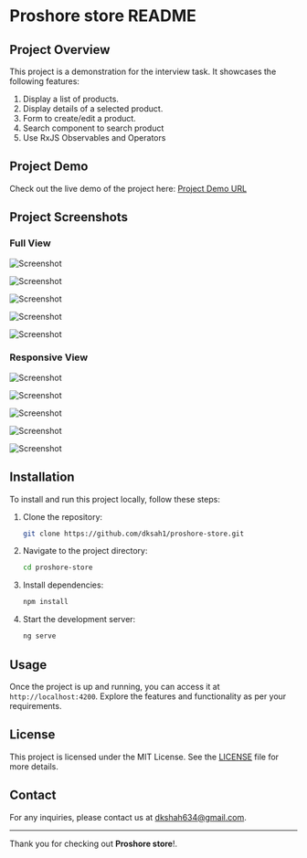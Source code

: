 # Proshore store README

## Project Overview

This project is a demonstration for the interview task. It showcases the following features:

1. Display a list of products.
2. Display details of a selected product.
3. Form to create/edit a product.
4. Search component to search product
5. Use RxJS Observables and Operators

## Project Demo

Check out the live demo of the project here: [Project Demo URL](https://proshore-store.netlify.app)

## Project Screenshots

### Full View

![Screenshot](https://raw.githubusercontent.com/dksah1/proshore-store/3e3fd77964ff08aa7f4685f7f46d4c03ed540521/screenshots/ss-1.jpg)

![Screenshot](https://raw.githubusercontent.com/dksah1/proshore-store/3e3fd77964ff08aa7f4685f7f46d4c03ed540521/screenshots/ss-2.jpg)

![Screenshot](https://raw.githubusercontent.com/dksah1/proshore-store/3e3fd77964ff08aa7f4685f7f46d4c03ed540521/screenshots/ss-3.jpg)

![Screenshot](https://raw.githubusercontent.com/dksah1/proshore-store/3e3fd77964ff08aa7f4685f7f46d4c03ed540521/screenshots/ss-4.jpg)

![Screenshot](https://raw.githubusercontent.com/dksah1/proshore-store/3e3fd77964ff08aa7f4685f7f46d4c03ed540521/screenshots/ss-5.jpg)

### Responsive View

![Screenshot](https://raw.githubusercontent.com/dksah1/proshore-store/3e3fd77964ff08aa7f4685f7f46d4c03ed540521/screenshots/ss-6.jpg)

![Screenshot](https://raw.githubusercontent.com/dksah1/proshore-store/3e3fd77964ff08aa7f4685f7f46d4c03ed540521/screenshots/ss-7.jpg)

![Screenshot](https://raw.githubusercontent.com/dksah1/proshore-store/3e3fd77964ff08aa7f4685f7f46d4c03ed540521/screenshots/ss-8.jpg)

![Screenshot](https://raw.githubusercontent.com/dksah1/proshore-store/3e3fd77964ff08aa7f4685f7f46d4c03ed540521/screenshots/ss-9.jpg)

![Screenshot](https://raw.githubusercontent.com/dksah1/proshore-store/3e3fd77964ff08aa7f4685f7f46d4c03ed540521/screenshots/ss-10.jpg)

## Installation

To install and run this project locally, follow these steps:

1. Clone the repository:
   ```bash
   git clone https://github.com/dksah1/proshore-store.git
   ```
2. Navigate to the project directory:
   ```bash
   cd proshore-store
   ```
3. Install dependencies:
   ```bash
   npm install
   ```
4. Start the development server:
   ```bash
   ng serve
   ```

## Usage

Once the project is up and running, you can access it at `http://localhost:4200`. Explore the features and functionality as per your requirements.

## License

This project is licensed under the MIT License. See the [LICENSE](LICENSE) file for more details.

## Contact

For any inquiries, please contact us at [dkshah634@gmail.com](mailto:dkshah634@gmail.com).

---

Thank you for checking out **Proshore store**!.
